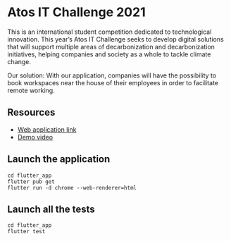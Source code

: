 # Atos IT Challenge 2021

This is an international student competition dedicated to technological innovation. This year’s Atos IT Challenge seeks to develop digital solutions that will support multiple areas of decarbonization and decarbonization initiatives, helping companies and society as a whole to tackle climate change.

Our solution: With our application, companies will have the possibility to book workspaces near the house of their employees in order to facilitate remote working.

## Resources
- [Web application link](https://greemote-e86d7.web.app)
- [Demo video](https://www.youtube.com/watch?v=-Ndzx1B8ZjI)

## Launch the application

```
cd flutter_app
flutter pub get
flutter run -d chrome --web-renderer=html
```

## Launch all the tests

```
cd flutter_app
flutter test
```
